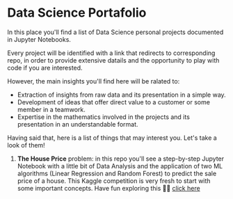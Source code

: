 # Data Science Portafolio

In this place you'll find a list of Data Science personal projects documented in Jupyter Notebooks.

Every project will be identified with a link that redirects to corresponding repo, in order to provide extensive datails and the opportunity to play with  code if you are interested.

However, the main insights you'll find here will be ralated to:

- Extraction of insights from raw data and its presentation in a simple way.
- Development of ideas that offer direct value to a customer or some member in a teamwork.
- Expertise in the mathematics involved in the projects and its presentation in an understandable format.

Having said that, here is a list of things that may interest you. Let's take a look of them!

1. **The House Price** problem: in this repo you'll see a step-by-step Jupyter Notebook with a little bit of Data Analysis and the application of two ML algorithms (Linear Regression and Random Forest) to predict the sale price of a house. This Kaggle competition is very fresh to start with some important concepts. Have fun exploring this 🙌🏼 [click here](https://github.com/anievescordeiro/house-prices)